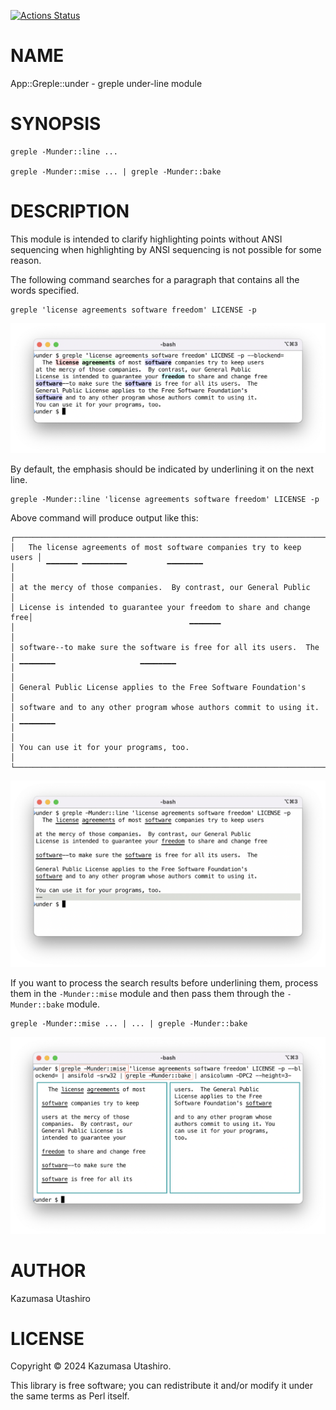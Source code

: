 [![Actions Status](https://github.com/kaz-utashiro/greple-under/actions/workflows/test.yml/badge.svg)](https://github.com/kaz-utashiro/greple-under/actions)
# NAME

App::Greple::under - greple under-line module

# SYNOPSIS

    greple -Munder::line ...

    greple -Munder::mise ... | greple -Munder::bake

# DESCRIPTION

This module is intended to clarify highlighting points without ANSI
sequencing when highlighting by ANSI sequencing is not possible for
some reason.

The following command searches for a paragraph that contains all the
words specified.

    greple 'license agreements software freedom' LICENSE -p

<div>
    <p>
    <img width="750" src="https://raw.githubusercontent.com/kaz-utashiro/greple-under/main/images/normal.png">
    </p>
</div>

By default, the emphasis should be indicated by underlining it on the
next line.

    greple -Munder::line 'license agreements software freedom' LICENSE -p

Above command will produce output like this:

    ┌───────────────────────────────────────────────────────────────────────┐
    │   The license agreements of most software companies try to keep users │
    │       ▔▔▔▔▔▔▔ ▔▔▔▔▔▔▔▔▔▔         ▔▔▔▔▔▔▔▔                             │
    │ at the mercy of those companies.  By contrast, our General Public     │
    │ License is intended to guarantee your freedom to share and change free│
    │                                       ▔▔▔▔▔▔▔                         │
    │ software--to make sure the software is free for all its users.  The   │
    │ ▔▔▔▔▔▔▔▔                   ▔▔▔▔▔▔▔▔                                   │
    │ General Public License applies to the Free Software Foundation's      │
    │ software and to any other program whose authors commit to using it.   │
    │ ▔▔▔▔▔▔▔▔                                                              │
    │ You can use it for your programs, too.                                │
    └───────────────────────────────────────────────────────────────────────┘

<div>
    <p>
    <img width="750" src="https://raw.githubusercontent.com/kaz-utashiro/greple-under/main/images/under-line.png">
    </p>
</div>

If you want to process the search results before underlining them,
process them in the `-Munder::mise` module and then pass them through
the `-Munder::bake` module.

    greple -Munder::mise ... | ... | greple -Munder::bake

<div>
    <p>
    <img width="750" src="https://raw.githubusercontent.com/kaz-utashiro/greple-under/main/images/mise-bake.png">
    </p>
</div>

# AUTHOR

Kazumasa Utashiro

# LICENSE

Copyright ©︎ 2024 Kazumasa Utashiro.

This library is free software; you can redistribute it and/or modify
it under the same terms as Perl itself.
